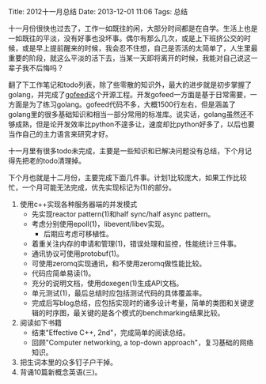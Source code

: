 Title: 2012十一月总结
Date: 2013-12-01 11:06
Tags: 总结

[1]: https://github.com/mawenbao/gofeed "my github repo of gofeed"

十一月份很快也过去了，工作一如既往的闲，大部分时间都是在自学。生活上也是一如既往的平淡，没有好事也没坏事。偶尔有那么几次，或是上下班挤公交的时候，或是早上提前醒来的时候，我会忍不住想，自己是否活的太简单了，人生里最重要的阶段，就这么平淡的活下去，当某一天即将离开的时候，我能对自己说这一辈子我不后悔吗？

翻了下工作笔记和todo列表，除了些零散的知识外，最大的进步就是初步掌握了golang，并完成了[gofeed][1]这个开源工程。开发gofeed一方面是基于日常需要，一方面是为了练习golang。gofeed代码不多，大概1500行左右，但是涵盖了golang里的很多基础知识和相当一部分常用的标准库。说实话，golang虽然还不够成熟，但是论开发效率比python不遑多让，速度却比python好多了，以后也要当作自己的主力语言来研究才好。

十一月里有很多todo未完成，主要是一些知识和已解决问题没有总结，下个月记得先把老的todo清理掉。

下个月也就是十二月份，主要完成下面几件事。计划1比较庞大，如果工作比较忙，一个月可能无法完成，优先实现标记为(1)的部分。

1. 使用c++实现各种服务器端的并发模式
    *  先实现reactor pattern(1)和half sync/half async pattern。
    *  考虑分别使用epoll(1)，libevent/libev实现。
        *  后期应考虑可移植性。
    *  着重关注内存的申请和管理(1)，错误处理和监控，性能统计三件事。
    *  通讯协议可使用protobuf(1)。
    *  可使用zeromq实现通讯，和不使用zeromq做性能比较。
    *  代码应简单易读(1)。
    *  充分的说明文档，使用doxegen(1)生成API文档。
    *  单元测试(1)，最后总结时应包括测试代码的具体覆盖率。
    *  完成后写blog总结，应包括实现时的诸多设计考量，简单的类图和关键逻辑的时序图，最关键的是各个模式的benchmarking结果比较。
2. 阅读如下书籍
    *  结束"Effective C++, 2nd"，完成简单的阅读总结。
    *  回顾"Computer networking, a top-down approach"，复习基础的网络知识。
3. 把生词本里的众多钉子户干掉。
4. 背诵10篇新概念英语(三)。

